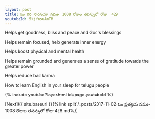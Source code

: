```yaml
---
layout: post
title: ఓం గిరి సాధనయా నమః- 1008 రోజుల తపస్సులో రోజు  429
youtubeId: 5kjfnsuAmTM
---
```

 
 
Helps get goodness, bliss and peace and God's blessings
 
Helps remain focused, help generate inner energy 
 
Helps boost physical and mental health 
 
Helps remain grounded and generates a sense of gratitude towards the greater power 
 
Helps reduce bad karma
 
How to learn English in your sleep for telugu people
 
 
 
 


{% include youtubePlayer.html id=page.youtubeId %}
 
[Next]({{ site.baseurl }}{% link split1/_posts/2017-11-02-ఓం ప్రత్యయ నమః- 1008 రోజుల తపస్సులో రోజు  428.md%})
 
